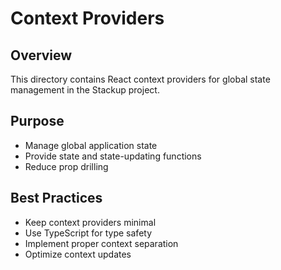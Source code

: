 # Context Providers

## Overview
This directory contains React context providers for global state management in the Stackup project.

## Purpose
- Manage global application state
- Provide state and state-updating functions
- Reduce prop drilling

## Best Practices
- Keep context providers minimal
- Use TypeScript for type safety
- Implement proper context separation
- Optimize context updates
